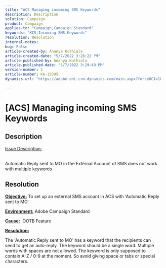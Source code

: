 ```yaml
---
title: "ACS Managing incoming SMS Keywords"
description: Description
solution: Campaign
product: Campaign
applies-to: "Campaign,Campaign Standard"
keywords: "KCS,Incoming SMS Keywords"
resolution: Resolution
internal-notes: 
bug: False
article-created-by: Ananya Kuthiala
article-created-date: "5/7/2022 3:28:22 PM"
article-published-by: Ananya Kuthiala
article-published-date: "5/7/2022 3:29:49 PM"
version-number: 1
article-number: KA-19395
dynamics-url: "https://adobe-ent.crm.dynamics.com/main.aspx?forceUCI=1&pagetype=entityrecord&etn=knowledgearticle&id=db744753-1ace-ec11-a7b5-0022480a8e40"

---
```

# [ACS] Managing incoming SMS Keywords

## Description

<u>Issue Description:</u>

<br>Automatic Reply sent to MO in the External Account of SMS does not work with multiple keywords

## Resolution


<b><u>Objective:</u></b> To set up an external SMS account in ACS with 'Automatic Reply sent to MO.'

<b><u>Environment:</u></b> Adobe Campaign Standard

<b><u>Cause:</u></b>  OOTB Feature

<b><u>Resolution:</u></b>

The 'Automatic Reply sent to MO' has a keyword that the recipients can send to get an auto-reply. The keyword should be a single word. Multiple words with spaces are not allowed. The keyword is only supposed to contain A-Z / 0-9 at the moment. So avoid giving space or tabs or special characters.
